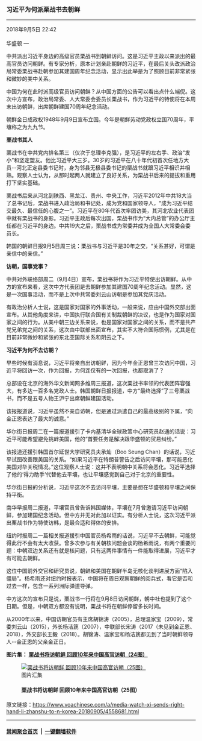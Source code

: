 ### 习近平为何派栗战书去朝鲜
------------------------

<div class="published">
 <span class="date" title="中国时间">
  <time datetime="2018-09-05T22:42:08+08:00">
   2018年9月5日 22:42
  </time>
 </span>
</div>
<br/>
<div class="wsw">
 <span class="dateline">
  华盛顿 —
 </span>
 <p>
  中共派出习近平身边的高级官员栗战书到朝鲜访问。这是习近平主政以来派出的最高官员访问朝鲜。有专家分析，原本计划亲赴朝鲜的习近平，在最后关头改派政治局常委栗战书赴朝参加其建国周年纪念活动，显示出此举是为了照顾目前非常紧张和微妙的美中关系。
 </p>
 <p>
  中国为何在此时派高级官员访问朝鲜？从中国方面的公告可以看出点什么端倪。这次中方宣布，政治局常委、人大常委会委员长栗战书，作为习近平的特使将在本周末出访朝鲜，出席朝鲜建国70周年纪念活动。
 </p>
 <p>
  朝鲜金日成政权1948年9月9日宣布立国。今年是朝鲜劳动党政权立国70周年，平壤称之为九九节。
 </p>
 <p>
  <strong>
   栗战书其人
  </strong>
 </p>
 <p>
  栗战书在中共党内排名第三（仅次于总理李克强），是习近平的左右手、政治“发小”和坚定盟友。他比习近平大三岁。30岁的习近平在八十年代初首次任地方大员--河北正定县委书记时，身为邻县无极县委书记的栗战书就跟习近平相识并相熟。观察人士认为，从那时起两人就建立了良好关系，为栗战书后来的提拔和重用打下坚实基础。
 </p>
 <p>
  栗战书后来从河北到陕西、黑龙江、贵州、中央工作，习近平2012年中共18大当了总书记后，栗战书进入政治局和书记处，成为党和国家领导人，“成为习近平结交最久、最信任的心腹之一”。习近平在80年代首次率团访美，其河北农业代表团中就有栗战书的身影。习近平主政后每次出国，栗战书作为“大内总管”的办公厅主任都在习近平的身边。中共19大之后，栗战书成为常委并成为全国人大常委会委员长。
 </p>
 <p>
  韩国的朝鲜日报9月5日周三说：栗战书与习近平是30年之交，“关系甚好，可谓是亲信中的亲信。”
 </p>
 <p>
  <strong>
   访朝，国事党事？
  </strong>
 </p>
 <p>
  中共对外联络部周二（9月4日）宣布，栗战书将作为习近平特使出访朝鲜。从中方的宣布来看，这次中方代表团是去朝鲜参加其建国70周年纪念活动。显然，这是一次国事活动，而不是上次中共常委刘云山访朝是参加其党庆活动。
 </p>
 <p>
  有政治分析人士说，这是国家对国家的外事活动，一般来说，应由中国外交部出面宣布。从其他角度来讲，中国执行联合国有关制裁朝鲜的决议，也是作为国家对国家之间的行为。从美中朝三边关系来说，也是国家对国家之间的关系，而不是共产党兄弟党之间的关系，这次由中联部出面宣布，其实不大符合国际惯例，尤其是在目前非常微妙和紧张的东北亚国际关系和阴云之下。
 </p>
 <p>
  <strong>
   习近平为何不去访朝？
  </strong>
 </p>
 <p>
  早些时候有消息说，习近平将亲自出访朝鲜，因为今年金正恩曾三次访问中国，习近平将回访一次，作为回报，为何连仅有的一次回报，也都取消了？
 </p>
 <p>
  总部设在北京的海外华文新闻网多维周三报道，这次栗战书率领的代表团阵容强大，有多达一百多名党政人士。韩国朝鲜日报报道，中方“最终选择”了三号栗战书，而不是五号人物王沪宁出席朝鲜建国活动。
 </p>
 <p>
  该报报道说，习近平虽然不亲自访朝，但是通过派遣自己的最高级别的下属，“向金正恩表达了最大的诚意。”
 </p>
 <p>
  华尔街日报周二在一篇报道援引了卡内基清华全球政策中心研究员赵通的话说：习近平可能希望避免挑衅美国，他的“首要任务是解决跟华盛顿的贸易纠纷。”
 </p>
 <p>
  该报道还援引韩国首尔延世大学研究员夫承灿（Boo Seung Chan）的话说，习近平试图改善跟美国的关系。“如果习近平在特朗普警告之后访问平壤，那可能恶化美国对华关税情况。”这位观察人士说：这并不表明朝中关系将会恶化。习近平选择了他的‘得力助手’代替他去平壤，也让平壤感觉到自己对于北京的重要性。
 </p>
 <p>
  华尔街日报的分析说，习近平这次不去访问平壤，主要是想在华盛顿和平壤之间保持平衡。
 </p>
 <p>
  南华早报周二报道，平壤官员曾告诉韩国媒体，平壤在7月曾邀请习近平访问朝鲜，参加建国纪念活动。但中方并无对此加以证实。有分析人士说，这次习近平派出栗战书作为特使访韩，是最合适和得体的安排。
 </p>
 <p>
  纽约时报周二一篇相关报道援引中国官员杨希雨的话说，习近平不去朝鲜，可能觉得此行不会有太大收获。曾多次参与有关朝核问题会谈的杨希雨说，有两个重要问题：中朝双边关系还有就是核问题，只有这两件事情有一件能取得进展，习近平才有可能去朝鲜。
 </p>
 <p>
  这位中国前外交官和研究员说，朝鲜和美国在朝鲜半岛无核化谈判进展方面“陷入僵局”。杨希雨还对纽约时报表示，中国将在周日观察朝鲜的阅兵式，看它是否和过去一样，包含一系列洲际弹道导弹。
 </p>
 <p>
  中方这次的宣布只是说，栗战书一行将在9月8日访问朝鲜，朝中社也提到了这个日期。但是，中朝双方都没有说明，栗战书将在朝鲜停留多长时间。
 </p>
 <p>
  从2000年以来，中国访朝官员有主席胡锦涛（2005），总理温家宝（2009），常委刘云山（2015），外长杨洁篪（2007），中联部长宋涛（2017（未见到金正恩、2018），外交部长王毅（2018）。胡锦涛、温家宝和杨洁篪都见到了当时朝鲜领导人--金正恩的父亲金正日。
 </p>
 <p>
  <strong>
   图片集：
   <a class="wsw__a" href="https://www.voachinese.com/a/4446640.html">
    <span class="title">
     栗战书将访朝鲜 回顾10年来中国高官访朝（24图）
    </span>
   </a>
  </strong>
 </p>
 <div class="wsw__embed">
  <figure class="media-gallery-embed overlay-wrap js-media-expand" data-lbox-gallery="true" data-lbox-gallery-url="/a/4446640.html">
   <a href="https://www.voachinese.com/a/4446640.html" title="栗战书将访朝鲜 回顾10年来中国高官访朝（25图）">
    <div class="img-wrap">
     <div class="thumb thumb16_9">
      <img alt="栗战书将访朝鲜 回顾10年来中国高官访朝（25图）" src="https://gdb.voanews.com/2813C640-077B-4FF9-9210-0A861FDA4F61_w250_r1_s.jpg"/>
     </div>
     <span class="ico ico-gallery ico--media-type ico--xl">
     </span>
     <span class="ico ico-gallery ico--media-expand ico--rounded">
     </span>
    </div>
   </a>
   <figcaption class="d-flex flex-wrap overlay-content">
    <span class="label label--media label--inverted m-l-sm">
     图片汇集
    </span>
    <h4 class="title title--media title--inverted m-l-sm">
     栗战书将访朝鲜 回顾10年来中国高官访朝（25图）
    </h4>
   </figcaption>
   <div>
    <div data-lbox-gallery-item-src="https://gdb.voanews.com/2813C640-077B-4FF9-9210-0A861FDA4F61_w1024_q10_s.jpg" data-lbox-gallery-item-title="2018年3月17日，新当选的中国人大委员长栗战书在全国人大全体会议上手按宪法，宣誓就职。中国和朝鲜官方媒体9月4日同时刊文说，应朝鲜劳动党和政府的邀请，中国共产党中央政治局常委、中国全国人大委员长栗战书9月8日率中国党政代表团访问朝鲜，庆祝朝鲜建国70周年。中朝官媒都没有说明栗战书将在朝鲜逗留多长时间。">
    </div>
    <div data-lbox-gallery-item-src="https://gdb.voanews.com/A9CFB9BA-67BA-4DB1-AC35-E21AB2CE3791_w1024_q10_s.jpg" data-lbox-gallery-item-title='2018年3月中国人大会议上的习近平、栗战书和李克强。当时，习近平与即将出任人大常委会委员长的栗战书频频交谈，但与中共党内排名第二的总理李克强极少互动。9月8日开始，&lt;span style="font-size: 1em;"&gt;栗战书将作为中国党政头号人物习近平的特使访朝。&lt;/span&gt;&lt;span style="font-size: 1em;"&gt;而此前一直有报道说，朝鲜方面邀请习近平9月访问朝鲜，而今，习近平不去，而让栗战书作为特别代表访朝，引发外界种种解读。&lt;/span&gt;'>
    </div>
    <div data-lbox-gallery-item-src="https://gdb.voanews.com/3D1CF2B9-4F42-4B6A-8A62-55AB0352F489_w1024_q10_s.jpg" data-lbox-gallery-item-title="栗战书曾经多次出访，图为2017年4月26日俄罗斯总统弗拉基米尔&amp;middot;普京和中共中央办公厅主任栗战书在俄罗斯莫斯科克里姆林宫会晤时握手。">
    </div>
    <div data-lbox-gallery-item-src="https://gdb.voanews.com/1E0A0FBA-8071-41B7-BF6C-5B608850B5C0_w1024_q10_s.jpg" data-lbox-gallery-item-title="栗战书曾经随同习近平出访美国，图为2015年9月22日中国国家主席习近平在西雅图的晚宴上向美国和中国的信息科技公司的首席执行官们发表政策演讲时，中共中央办公厅主任栗战书和美国企业家比尔&amp;middot;盖茨和夫人梅琳达&amp;middot;盖茨在倾听。">
    </div>
    <div data-lbox-gallery-item-src="https://gdb.voanews.com/F52DAF51-28D9-4F80-86BD-8399A28DA527_w1024_q10_s.jpg" data-lbox-gallery-item-title="2013年3月23日中共中央办公厅主任栗战书，翻译，习近平，王沪宁，杨洁篪（从左到右）在俄罗斯国家杜马。（美国之音白桦拍摄）">
    </div>
    <div data-lbox-gallery-item-src="https://gdb.voanews.com/701F9D85-91A2-4992-BB98-E8664C454989_w1024_q10_s.jpg" data-lbox-gallery-item-title="2018年4月16日，朝鲜领导人金正恩及其夫人李雪主和中共中央对外联络部部长宋涛在平壤观看中国芭蕾舞剧《红色娘子军》后同演员一起鼓掌。此前，李雪主同朝鲜高层官员观看了中国芭蕾舞团演出的舞剧《吉赛尔》。而在2017年11月，宋涛以中共中央总书记习近平特使的身份访问朝鲜，目的是向金正恩通报中共十九大的情况， 却在平壤受到冷遇，没见到金正恩。">
    </div>
    <div data-lbox-gallery-item-src="https://gdb.voanews.com/D94DC023-D006-4FE2-860F-2C6ADF82BF34_w1024_q10_s.jpg" data-lbox-gallery-item-title="朝鲜中央通讯社2018年5月3日发布的这张照片中，中国国务委员兼外长王毅在访问平壤期间签名或者题词，后面的画作题材似乎是1950年代所谓中国志愿军在朝鲜。">
    </div>
    <div data-lbox-gallery-item-src="https://gdb.voanews.com/7F584384-BAFC-4F47-8E32-34B5A4D18996_w1024_q10_s.jpg" data-lbox-gallery-item-title="2009年10月5日，在平壤国宾馆，中国国务院总理温家宝向朝鲜领导人金正日介绍中方赠送的礼品。这是18年来中国总理第一次访问朝鲜。温家宝此行还凭吊所谓的中国人民志愿军烈士陵园，给毛岸英墓献花。">
    </div>
    <div data-lbox-gallery-item-src="https://gdb.voanews.com/BFBBAF36-35B2-47D9-BAD4-3D6576AA0F44_w1024_q10_s.jpg" data-lbox-gallery-item-title="2008年6月18日，中国国家副主席习近平和朝鲜领导人金正日在平壤走向会议厅。这是习近平就任国家副主席后的第一次出访。但习近平就任中共总书记之后，对朝鲜冷淡，没去访问过。2018年3月金正恩访华后，两国关系改善。 4月中旬，美国有线电视台CNN报道说，习近平准备尽快访问朝鲜。中国外交部发言人华春莹在例行记者会上说，她不了解有关习近平计划访问朝鲜的信息，但中国和朝鲜有高层互访的传统。金正恩访问北京期间曾邀请习近平访问朝鲜，习近平当时欣然接受。&lt;br /&gt;
&amp;nbsp;">
    </div>
    <div data-lbox-gallery-item-src="https://gdb.voanews.com/06C264BF-C1E2-4682-BBBA-83B0FEC2F214_w1024_q10_s.jpg" data-lbox-gallery-item-title="朝鲜中央通讯社2018年5月3日发布的这张照片中，中国国务委员兼外长王毅在访问平壤期间同朝鲜外相李勇浩在餐桌旁碰杯。">
    </div>
    <div data-lbox-gallery-item-src="https://gdb.voanews.com/3E255BEF-590C-4E43-82FA-B20834BD0E3D_w1024_q10_s.jpg" data-lbox-gallery-item-title="2018年4月15日，朝鲜领导人金正恩及其夫人李雪主和中共中央对外联络部部长宋涛在平壤。日本读卖新闻4月中旬援引多位知情人士的话说，朝鲜官员和宋涛讨论了习近平访朝的议题，朝鲜方面希望习近平早日访问平壤。">
    </div>
    <div data-lbox-gallery-item-src="https://gdb.voanews.com/7C76869C-74C0-4872-AF77-CBF9A3ECBC97_w1024_q10_s.jpg" data-lbox-gallery-item-title="2018年4月16日，朝鲜领导人金正恩及其夫人李雪主和中共中央对外联络部部长宋涛以及芭蕾舞剧《红色娘子军》的演员在平壤。朝鲜前两代领导人金日成和金正日在出国访问或者会见外宾时，不偕同夫人。而金正恩不同，李雪主参加外事活动。">
    </div>
    <div data-lbox-gallery-item-src="https://gdb.voanews.com/04C1C32C-72FC-42BA-A6E3-FB68321E6103_w1024_q10_s.jpg" data-lbox-gallery-item-title="2018年4月15日，朝鲜领导人金正恩在平壤会见中共中央对外联络部部长宋涛。">
    </div>
    <div data-lbox-gallery-item-src="https://gdb.voanews.com/97F7617D-5B07-4B29-A960-8CDEEF82D85C_w1024_q10_s.jpg" data-lbox-gallery-item-title="2018年4月13日，朝鲜人欢迎中共中联部部长宋涛为首的中国艺术团到平壤机场。一大群中国演员抵达朝鲜参加4月31日春季友谊艺术节。">
    </div>
    <div data-lbox-gallery-item-src="https://gdb.voanews.com/6F9157CC-808F-406C-932D-36C15108CCB8_w1024_q10_s.jpg" data-lbox-gallery-item-title="2015年10月10日朝鲜领导人金正恩同中共政治局常委同刘云山(右二)一道观看朝鲜&amp;quot;劳动党&amp;quot;建党70周年阅兵式。在2017年，在中朝关系渐行渐远，冷淡紧张的情况下，朝鲜阅兵没有中国高官参加。而在过去的朝鲜阅兵或者其他典礼中，中国高官时有出席。">
    </div>
    <div data-lbox-gallery-item-src="https://gdb.voanews.com/BB8DAA61-281F-4603-B21F-4173485C4278_w1024_q10_s.jpg" data-lbox-gallery-item-title="朝鲜领导人金正恩同中共政治局常委同刘云山在平壤的朝鲜&amp;quot;劳动党&amp;quot;建党70周年阅兵式上招手（2015年10月10日）。">
    </div>
    <div data-lbox-gallery-item-src="https://gdb.voanews.com/1C1F4E60-9649-4BA9-BB36-7A18E0CB5769_w1024_q10_s.jpg" data-lbox-gallery-item-title="朝鲜领导人金正恩同中共政治局常委同刘云山在平壤的朝鲜&amp;quot;劳动党&amp;quot;建党70周年阅兵式上携手（2015年10月10日）。">
    </div>
    <div data-lbox-gallery-item-src="https://gdb.voanews.com/4A492254-E15C-437E-8103-8ECA3006F899_w1024_q10_s.jpg" data-lbox-gallery-item-title="朝鲜领导人金正恩同中共政治局常委刘云山在平壤握手，刘云山这个访问是为了庆祝朝鲜&amp;quot;劳动党&amp;quot;建党70周年（2015年10月10日）。">
    </div>
    <div data-lbox-gallery-item-src="https://gdb.voanews.com/5093DDAC-255F-4C3F-A403-E5EB89AAEF9F_w1024_q10_s.jpg" data-lbox-gallery-item-title="视频截图显示，2013年7月27日，朝鲜领导人金正恩和中国副主席李源潮在平壤纪念朝鲜战争停战60周年的庆典上">
    </div>
    <div data-lbox-gallery-item-src="https://gdb.voanews.com/17689075-51AE-4A0D-940C-0BD274A35157_w1024_q10_s.jpg" data-lbox-gallery-item-title="2013年7月下旬，朝鲜领导人金正恩和中国副主席李源潮在平壤握手。">
    </div>
    <div data-lbox-gallery-item-src="https://gdb.voanews.com/042CCD4C-C45E-41D3-AB85-E86027919D1C_w1024_q10_s.jpg" data-lbox-gallery-item-title="2011年7月12日，中国国务院副总理张德江在平壤会见朝鲜最高人民会议常任委员会委员长金永南，他这次访朝是为庆祝《中朝友好合作互助条约》缔结50周年。张德江曾留学朝鲜，1978年到1980年在朝鲜金日成综合大学留学。此外，2011年11月，李克强也曾访问韩国和朝鲜，西方三大通讯社只有他访问韩国的照片，没有访问朝鲜的。">
    </div>
    <div data-lbox-gallery-item-src="https://gdb.voanews.com/777CE80A-21E3-4514-8979-FF1487BB5902_w1024_q10_s.jpg" data-lbox-gallery-item-title="2010年10月25日，朝鲜领导人金正日和他的儿子金正恩在平壤接待郭伯雄上将率领的中国军事代表团，他们看着中方的礼物。郭伯雄此行是参加所谓的中国人民志愿军入朝参战60周年纪念活动。">
    </div>
    <div data-lbox-gallery-item-src="https://gdb.voanews.com/67FF8523-D568-44C2-9252-F54D296D509D_w1024_q10_s.jpg" data-lbox-gallery-item-title=" 2010年10月25日，朝鲜领导人金正日和他的儿子金正恩在平壤与中共中央军委副主席郭伯雄率领的中国军事代表团合影。">
    </div>
    <div data-lbox-gallery-item-src="https://gdb.voanews.com/6A1F397B-DCCE-4EA5-9396-1AE059558564_w1024_q10_s.jpg" data-lbox-gallery-item-title="朝鲜中央新闻社的图片显示2010年10月9日周永康访问朝鲜，在平壤机场接受鲜花. 他此行是参加朝鲜劳动党成立65周年大庆。">
    </div>
    <div data-lbox-gallery-item-src="https://gdb.voanews.com/E29388BB-685B-438C-AA6D-6B5263DD2F86_w1024_q10_s.jpg" data-lbox-gallery-item-title="朝鲜中央新闻社的图片显示，2010年10月10日，朝鲜领导人金正日和中国高官周永康在朝鲜劳动党成立65周年庆典的主席台上">
    </div>
   </div>
  </figure>
 </div>
 <p>
 </p>
</div>

原文链接：https://www.voachinese.com/a/media-watch-xi-sends-right-hand-li-zhanshu-to-n-korea-20180905/4558681.html


------------------------
#### [禁闻聚合首页](https://github.com/gfw-breaker/banned-news/blob/master/README.md) &nbsp;|&nbsp;  [一键翻墙软件](https://github.com/gfw-breaker/nogfw/blob/master/README.md)
